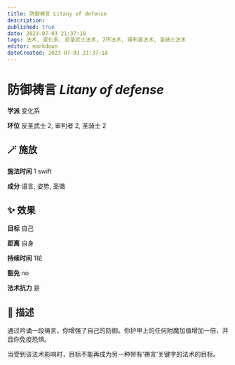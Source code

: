 ```yaml
---
title: 防御祷言 Litany of defense
description: 
published: true
date: 2023-07-03 21:37:18
tags: 法术, 变化系, 反圣武士法术, 2环法术, 审判者法术, 圣骑士法术
editor: markdown
dateCreated: 2023-07-03 21:37:18
---
```


# **防御祷言** *Litany of defense*

**学派** 变化系 

**环位** 反圣武士 2, 审判者 2, 圣骑士 2

## 🪄 施放

**施法时间** 1 swift

**成分** 语言, 姿势, 圣徽

## ✨ 效果 

**目标** 自己 

**距离** 自身  

**持续时间** 1轮 

**豁免** no

**法术抗力** 是

## 📖 描述

通过吟诵一段祷言，你增强了自己的防御。你护甲上的任何附魔加值增加一倍，并且你免疫恐惧。

当受到该法术影响时，目标不能再成为另一种带有‘祷言’关键字的法术的目标。
    